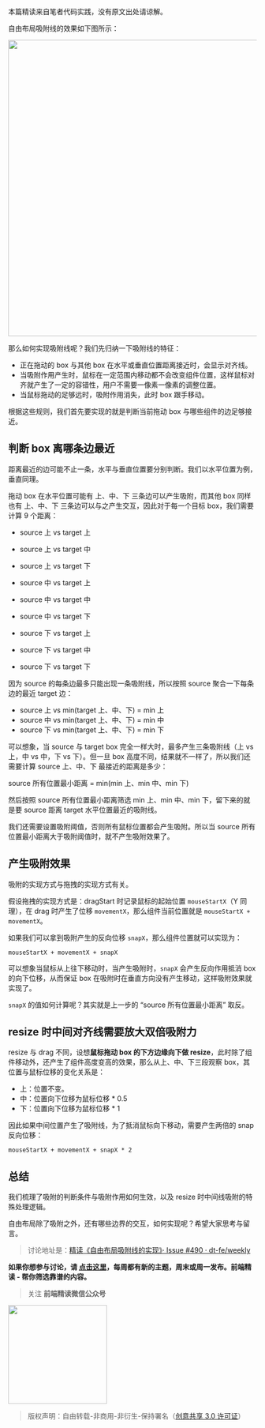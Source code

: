 本篇精读来自笔者代码实践，没有原文出处请谅解。

自由布局吸附线的效果如下图所示：

<img width=600 src="https://user-images.githubusercontent.com/7970947/251896263-4e941ea0-d9f7-4625-8095-03aa10f53a0d.gif">

那么如何实现吸附线呢？我们先归纳一下吸附线的特征：

- 正在拖动的 box 与其他 box 在水平或垂直位置距离接近时，会显示对齐线。
- 当吸附作用产生时，鼠标在一定范围内移动都不会改变组件位置，这样鼠标对齐就产生了一定的容错性，用户不需要一像素一像素的调整位置。
- 当鼠标拖动的足够远时，吸附作用消失，此时 box 跟手移动。

根据这些规则，我们首先要实现的就是判断当前拖动 box 与哪些组件的边足够接近。

## 判断 box 离哪条边最近

距离最近的边可能不止一条，水平与垂直位置要分别判断。我们以水平位置为例，垂直同理。

拖动 box 在水平位置可能有 上、中、下 三条边可以产生吸附，而其他 box 同样也有 上、中、下 三条边可以与之产生交互，因此对于每一个目标 box，我们需要计算 9 个距离：

- source 上 vs target 上
- source 上 vs target 中
- source 上 vs target 下

- source 中 vs target 上
- source 中 vs target 中
- source 中 vs target 下

- source 下 vs target 上
- source 下 vs target 中
- source 下 vs target 下

因为 source 的每条边最多只能出现一条吸附线，所以按照 source 聚合一下每条边的最近 target 边：

- source 上 vs min(target 上、中、下) = min 上
- source 中 vs min(target 上、中、下) = min 中
- source 下 vs min(target 上、中、下) = min 下

可以想象，当 source 与 target box 完全一样大时，最多产生三条吸附线（上 vs 上，中 vs 中，下 vs 下）。但一旦 box 高度不同，结果就不一样了，所以我们还需要计算 source 上、中、下 最接近的距离是多少：

source 所有位置最小距离 = min(min 上、min 中、min 下)

然后按照 source 所有位置最小距离筛选 min 上、min 中、min 下，留下来的就是要 source 距离 target 水平位置最近的吸附线。

我们还需要设置吸附阈值，否则所有鼠标位置都会产生吸附。所以当 source 所有位置最小距离大于吸附阈值时，就不产生吸附效果了。

## 产生吸附效果

吸附的实现方式与拖拽的实现方式有关。

假设拖拽的实现方式是：dragStart 时记录鼠标的起始位置 `mouseStartX`（Y 同理），在 drag 时产生了位移 `movementX`，那么组件当前位置就是 `mouseStartX + movementX`。

如果我们可以拿到吸附产生的反向位移 `snapX`，那么组件位置就可以实现为：

`mouseStartX + movementX + snapX`

可以想象当鼠标从上往下移动时，当产生吸附时，`snapX` 会产生反向作用抵消 box 的向下位移，从而保证 box 在吸附时在垂直方向没有产生移动，这样吸附效果就实现了。

`snapX` 的值如何计算呢？其实就是上一步的 “source 所有位置最小距离” 取反。

## resize 时中间对齐线需要放大双倍吸附力

resize 与 drag 不同，设想**鼠标拖动 box 的下方边缘向下做 resize**，此时除了组件移动外，还产生了组件高度变高的效果，那么从上、中、下三段观察 box，其位置与鼠标位移的变化关系是：

- 上：位置不变。
- 中：位置向下位移为鼠标位移 \* 0.5
- 下：位置向下位移为鼠标位移 \* 1

因此如果中间位置产生了吸附线，为了抵消鼠标向下移动，需要产生两倍的 snap 反向位移：

`mouseStartX + movementX + snapX * 2`

## 总结

我们梳理了吸附的判断条件与吸附作用如何生效，以及 resize 时中间线吸附的特殊处理逻辑。

自由布局除了吸附之外，还有哪些边界的交互，如何实现呢？希望大家思考与留言。

> 讨论地址是：[精读《自由布局吸附线的实现》· Issue #490 · dt-fe/weekly](https://github.com/dt-fe/weekly/issues/490)

**如果你想参与讨论，请 [点击这里](https://github.com/dt-fe/weekly)，每周都有新的主题，周末或周一发布。前端精读 - 帮你筛选靠谱的内容。**

> 关注 **前端精读微信公众号**

<img width=200 src="https://img.alicdn.com/tfs/TB165W0MCzqK1RjSZFLXXcn2XXa-258-258.jpg">

> 版权声明：自由转载-非商用-非衍生-保持署名（[创意共享 3.0 许可证](https://creativecommons.org/licenses/by-nc-nd/3.0/deed.zh)）
